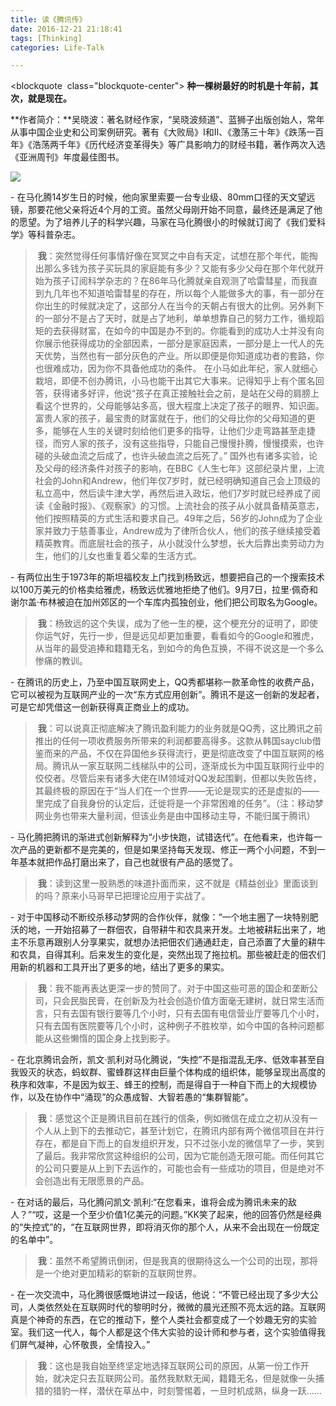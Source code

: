 ```yaml
---
title: 读《腾讯传》
date: 2016-12-21 21:18:41
tags: [Thinking]
categories: Life-Talk

---
```


<blockquote  class="blockquote-center">
**种一棵树最好的时机是十年前，其次，就是现在。**
</blockquote>

**作者简介：**吴晓波：著名财经作家，“吴晓波频道”、蓝狮子出版创始人，常年从事中国企业史和公司案例研究。著有《大败局》I和II、《激荡三十年》《跌荡一百年》《浩荡两千年》《历代经济变革得失》等广具影响力的财经书籍，著作两次入选《亚洲周刊》年度最佳图书。

![](http://7xig3q.com1.z0.glb.clouddn.com/QQ_reading_welfare.jpg)

- 在马化腾14岁生日的时候，他向家里索要一台专业级、80mm口径的天文望远镜，那要花他父亲将近4个月的工资。虽然父母刚开始不同意，最终还是满足了他的愿望。为了培养儿子的科学兴趣，马家在马化腾很小的时候就订阅了《我们爱科学》等科普杂志。

> **我**：突然觉得任何事情好像在冥冥之中自有天定，试想在那个年代，能掏出那么多钱为孩子买玩具的家庭能有多少？又能有多少父母在那个年代就开始为孩子订阅科学杂志的？在86年马化腾就亲自观测了哈雷彗星，而我直到九几年也不知道哈雷彗星的存在，所以每个人能做多大的事，有一部分在你出生的时候就决定了，这部分人在当今的天朝占有很大的比例。另外剩下的一部分不是占了天时，就是占了地利，单单想靠自己的努力工作，循规蹈矩的去获得财富，在如今的中国是办不到的。你能看到的成功人士并没有向你展示他获得成功的全部因素，一部分是家庭因素，一部分是上一代人的先天优势，当然也有一部分灰色的产业。所以即便是你知道成功者的套路，你也很难成功，因为你不具备他成功的条件。
在小马如此年纪，家人就细心栽培，即便不创办腾讯，小马也能干出其它大事来。记得知乎上有个匿名回答，获得诸多好评，他说“孩子在真正接触社会之前，是站在父母的肩膀上看这个世界的，父母能够站多高，很大程度上决定了孩子的眼界、知识面。富贵人家的孩子，最宝贵的财富就在于，他们的父母比你的父母知道的更多，能够在人生的关键时刻给他们更多的指导，让他们少走弯路甚至走捷径，而穷人家的孩子，没有这些指导，只能自己慢慢扑腾，慢慢摸索，也许碰的头破血流之后成了，也许头破血流之后死了。”
国外也有诸多实验，论及父母的经济条件对孩子的影响，在BBC《人生七年》这部纪录片里，上流社会的John和Andrew，他们年仅7岁时，就已经明确知道自己会上顶级的私立高中，然后读牛津大学，再然后进入政坛，他们7岁时就已经养成了阅读《金融时报》、《观察家》的习惯。上流社会的孩子从小就具备精英意志，他们按照精英的方式生活和要求自己。49年之后，56岁的John成为了企业家并致力于慈善事业，Andrew成为了律所合伙人，他们的孩子继续接受着精英教育。而底层社会的孩子，从小就没什么梦想，长大后靠出卖劳动力为生，他们的儿女也重复着父辈的生活方式。

- 有两位出生于1973年的斯坦福校友上门找到杨致远，想要把自己的一个搜索技术以100万美元的价格卖给雅虎，杨致远优雅地拒绝了他们。9月7日，拉里·佩奇和谢尔盖·布林被迫在加州郊区的一个车库内孤独创业，他们把公司取名为Google。

> **我**：杨致远的这个失误，成为了他一生的梗，这个梗充分的证明了，即使你运气好，先行一步，但是远见却更加重要，看看如今的Google和雅虎，从当年的最受追捧和籍籍无名，到如今的角色互换，不得不说这是一个多么惨痛的教训。

- 在腾讯的历史上，乃至中国互联网史上，QQ秀都堪称一款革命性的收费产品，它可以被视为互联网产业的一次“东方式应用创新”。腾讯不是这一创新的发起者，可是它却凭借这一创新获得真正商业上的成功。

> **我**：可以说真正彻底解决了腾讯盈利能力的业务就是QQ秀，这比腾讯之前推出的任何一项收费服务所带来的利润都要高得多。这款从韩国sayclub借鉴而来的产品，不仅在异国他乡获得流行，更是彻底改变了中国互联网的格局。腾讯从一家互联网二线梯队中的公司，逐渐成长为中国互联网行业中的佼佼者。尽管后来有诸多大佬在IM领域对QQ发起围剿，但都以失败告终，其最终极的原因在于“当人们在一个世界——无论是现实的还是虚拟的——里完成了自我身份的认定后，迁徙将是一个非常困难的任务”。（注：移动梦网业务也带来大量利润，但该业务是由中国移动主导，不能归属于腾讯）

- 马化腾把腾讯的渐进式创新解释为“小步快跑，试错迭代”。在他看来，也许每一次产品的更新都不是完美的，但是如果坚持每天发现、修正一两个小问题，不到一年基本就把作品打磨出来了，自己也就很有产品的感觉了。

> **我**：读到这里一股熟悉的味道扑面而来，这不就是《精益创业》里面谈到的吗？原来小马哥早已把理论应用于实战了。

- 对于中国移动不断绞杀移动梦网的合作伙伴，就像：“一个地主圈了一块特别肥沃的地，一开始招募了一群佃农，自带耕牛和农具来开发。土地被耕耘出来了，地主不乐意再跟别人分享果实，就想办法把佃农们通通赶走，自己添置了大量的耕牛和农具，自得其利。后来发生的变化是，突然出现了拖拉机。那些被赶走的佃农们用新的机器和工具开出了更多的地，结出了更多的果实。

> **我**：我不能再表达更深一步的赞同了。对于中国这些可恶的国企和垄断公司，只会民脂民膏，在创新及为社会创造价值方面毫无建树，就日常生活而言，只有去国有银行要等几个小时，只有去国有电信营业厅要等几个小时，只有去国有医院要等几个小时，这种例子不胜枚举，如今中国的各种问题都能从这些懒惰的国企身上找到影子。

- 在北京腾讯会所，凯文·凯利对马化腾说，“失控”不是指混乱无序、低效率甚至自我毁灭的状态，蚂蚁群、蜜蜂群这样由巨量个体构成的组织体，能够呈现出高度的秩序和效率，不是因为蚁王、蜂王的控制，而是得自于一种自下而上的大规模协作，以及在协作中“涌现”的众愚成智、大智若愚的“集群智能”。

> **我**：感觉这个正是腾讯目前在践行的信条，例如微信在成立之初从没有一个人从上到下的去推动它，甚至计划它，在腾讯内部有两个微信项目在并行存在，都是自下而上的自发组织开发，只不过张小龙的微信早了一步，笑到了最后。我非常欣赏这种组织的公司，因为它能创造无限可能。而任何其它的公司只要是从上到下去运作的，可能也会有一些成功的项目，但是绝对不会创造出有无限愿景的产品。

- 在对话的最后，马化腾问凯文·凯利:“在您看来，谁将会成为腾讯未来的敌人？”“哎，这是一个至少价值1亿美元的问题。”KK笑了起来，他的回答仍然是经典的“失控式”的，“在互联网世界，即将消灭你的那个人，从来不会出现在一份既定的名单中”。

> **我**：虽然不希望腾讯倒闭，但是我真的很期待这么一个公司的出现，那将是一个绝对更加精彩的崭新的互联网世界。

- 在一次交流中，马化腾很感慨地讲过一段话，他说：“不管已经出现了多少大公司，人类依然处在互联网时代的黎明时分，微微的晨光还照不亮太远的路。互联网真是个神奇的东西，在它的推动下，整个人类社会都变成了一个妙趣无穷的实验室。我们这一代人，每个人都是这个伟大实验的设计师和参与者，这个实验值得我们屏气凝神，心怀敬畏，全情投入。”

> **我**：这也是我自始至终坚定地选择互联网公司的原因，从第一份工作开始，就决定只去互联网公司。虽然我默默无闻，籍籍无名，但是就像一头捕猎的猎豹一样，潜伏在草丛中，时刻警惕着，一旦时机成熟，纵身一跃......
